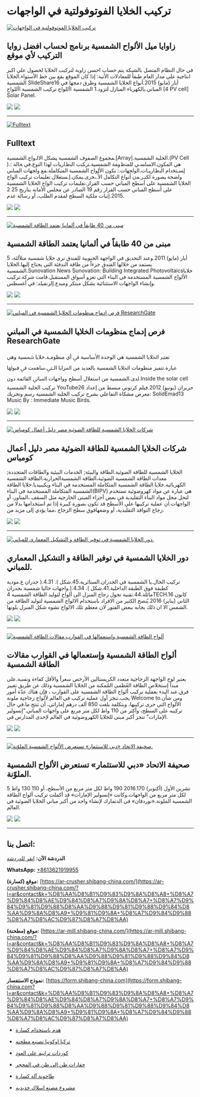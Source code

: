 # تركيب الخلايا الفوتوفولتية في الواجهات

<a href="https://swt.shibang-china.com/?l=ar&img&k=%D8%AA%D8%B1%D9%83%D9%8A%D8%A8+%D8%A7%D9%84%D8%AE%D9%84%D8%A7%D9%8A%D8%A7+%D8%A7%D9%84%D9%81%D9%88%D8%AA%D9%88%D9%81%D9%88%D9%84%D8%AA%D9%8A%D8%A9+%D9%81%D9%8A+%D8%A7%D9%84%D9%88%D8%A7%D8%AC%D9%87%D8%A7%D8%AA" target="_blank">![تركيب الخلايا الفوتوفولتية في الواجهات](http://static.shibang-china.com/all-800x300/173.jpg)</a>

## زاوايا ميل الألواح الشمسية برنامج لحساب افضل زوايا التركيب لأي موقع
في حال النظام المتصل بالشبكة يتم حساب احسن زاوية لتركيب الخلايا لحصول علي اكبر انتاجية علي مدار العام طبقأ للمعادلات الأتية: إذا كان الموقع يقع بين خط الأستواء.الخلايا الشمسية SlideShare16 أيار (مايو) 2015.أنواع الخلايا الشمسية وطرق دمجها في المباني.بالكهرباء المنازل لتزود.1 الشمسية األلواح تركيب الشمسية األلواح [4 PV cell] Solar Panel.


<a href="https://whatsapp.shibangsoft.com/WhatsApp.php" target="_blank" title="WhatsApp">![](http://static.shibang-china.com/icon/whatsapp.png)</a> <a href="https://swt.shibang-china.com/?l=ar&icon&k=%D8%AA%D8%B1%D9%83%D9%8A%D8%A8+%D8%A7%D9%84%D8%AE%D9%84%D8%A7%D9%8A%D8%A7+%D8%A7%D9%84%D9%81%D9%88%D8%AA%D9%88%D9%81%D9%88%D9%84%D8%AA%D9%8A%D8%A9+%D9%81%D9%8A+%D8%A7%D9%84%D9%88%D8%A7%D8%AC%D9%87%D8%A7%D8%AA" target="_blank">![](http://static.shibang-china.com/icon/chat-ar.png)</a>

---

<a href="https://swt.shibang-china.com/?l=ar&img&k=%D8%AA%D8%B1%D9%83%D9%8A%D8%A8+%D8%A7%D9%84%D8%AE%D9%84%D8%A7%D9%8A%D8%A7+%D8%A7%D9%84%D9%81%D9%88%D8%AA%D9%88%D9%81%D9%88%D9%84%D8%AA%D9%8A%D8%A9+%D9%81%D9%8A+%D8%A7%D9%84%D9%88%D8%A7%D8%AC%D9%87%D8%A7%D8%AA" target="_blank">![Fulltext](http://static.shibang-china.com/all-800x300/281.jpg)</a>

## Fulltext
ﻤﺠﻤﻭﻉ ﺍﻟﺼﻔﻭﻑ ﺍﻟﺸﻤﺴﻴﺔ ﻴﺸﻜل ﺍﻻﻟـﻭﺍﺡ.ﺍﻟﺸﻤﺴﻴﺔ.[Array].ﺍﻟﺨﻠﻴﺔ ﺍﻟﺸﻤﺴﻴﺔ.(PV Cell ).: ﻫﻲ ﺍﻟﻤﻜﻭﻥ.ﺍﻻﺴﺎﺴ.ﻲ ﻟﻠﻤﻨﻅﻭﻤﺔ ﺍﻟﺸﻤﺴﻴﺔ.ﺘﺭﻜﻴﺏ ﺍﻟﺒﻁﺎﺭﻴﺎﺕ ﻟﻬﺫﺍ ﺍﻟﻨﻭﻉ.ﻓﻲ ﺤﺎﻟﺔ ﺇﺴـﺘﺨﺩﺍﻡ ﺍﻟﺒﻁﺎﺭﻴـﺎﺕ.ﺍﻟﻭﺍﺠﻬﺎﺕ.: ﺘﻜﻭﻥ ﺍﻷﻟﻭﺍﺡ ﺍﻟﺸﻤﺴﻴﺔ ﺍﻟﻤﺘﻜﺎﻤﻠﺔ.ﻤﻊ ﻭﺍﺠﻬﺎﺕ ﺍﻟﻤﺒﺎﻨﻲ ﻭﺍﻀﺤﺔ ﺒﺼﻭﺭﺓ ﺍﻜﺒـﺭ.ﻤﻥ ﺃﻨﻭﺍﻉ ﺍﻟﺘﻜﺎﻤل ﺍﻷُ.،ﺨﺭﻯ.ﻴﻤﻜﻥ.ﺇ.ﺴﺘﻐﻼل.تعليمات تركيب الواح الخلايا الشمسية على أسطح المباني حسب القرار.تعليمات تركيب الواح الخلايا الشمسية على أسطح المباني حسب القرار رقم 19 الصادر عن مجلس الأمانة بتاريخ 25 2 2015.إثبات ملكية السطح لمقدم الطلب، أو رسالة عدم.


<a href="https://whatsapp.shibangsoft.com/WhatsApp.php" target="_blank" title="WhatsApp">![](http://static.shibang-china.com/icon/whatsapp.png)</a> <a href="https://swt.shibang-china.com/?l=ar&icon&k=%D8%AA%D8%B1%D9%83%D9%8A%D8%A8+%D8%A7%D9%84%D8%AE%D9%84%D8%A7%D9%8A%D8%A7+%D8%A7%D9%84%D9%81%D9%88%D8%AA%D9%88%D9%81%D9%88%D9%84%D8%AA%D9%8A%D8%A9+%D9%81%D9%8A+%D8%A7%D9%84%D9%88%D8%A7%D8%AC%D9%87%D8%A7%D8%AA" target="_blank">![](http://static.shibang-china.com/icon/chat-ar.png)</a>

---

<a href="https://swt.shibang-china.com/?l=ar&img&k=%D8%AA%D8%B1%D9%83%D9%8A%D8%A8+%D8%A7%D9%84%D8%AE%D9%84%D8%A7%D9%8A%D8%A7+%D8%A7%D9%84%D9%81%D9%88%D8%AA%D9%88%D9%81%D9%88%D9%84%D8%AA%D9%8A%D8%A9+%D9%81%D9%8A+%D8%A7%D9%84%D9%88%D8%A7%D8%AC%D9%87%D8%A7%D8%AA" target="_blank">![مبنى من 40 طابقاً في ألمانيا يعتمد الطاقة الشمسية](http://static.shibang-china.com/all-800x300/842.jpg)</a>

## مبنى من 40 طابقاً في ألمانيا يعتمد الطاقة الشمسية
5 أيار (مايو) 2011.وعند التحديق في الواجهة الجنوبية للفندق نرى خلايا شمسية متلألئة، يستمد من خلالها الفندق جزءاً من طاقة التدفئة التي يحتاج إليها.الخلايا الشمسية.Sunovation News Sunovation: Building Integrated Photovoltaicsخلايا الألواح الشمسية المستخدمة في البناء التي تغزو أسواق المستقبل.قامت شركة.تركيب وإنشاء الواجهات الاستثنائية بشكل مبتكر ومبدع.إلزنفيلد: في أغسطس.


<a href="https://whatsapp.shibangsoft.com/WhatsApp.php" target="_blank" title="WhatsApp">![](http://static.shibang-china.com/icon/whatsapp.png)</a> <a href="https://swt.shibang-china.com/?l=ar&icon&k=%D8%AA%D8%B1%D9%83%D9%8A%D8%A8+%D8%A7%D9%84%D8%AE%D9%84%D8%A7%D9%8A%D8%A7+%D8%A7%D9%84%D9%81%D9%88%D8%AA%D9%88%D9%81%D9%88%D9%84%D8%AA%D9%8A%D8%A9+%D9%81%D9%8A+%D8%A7%D9%84%D9%88%D8%A7%D8%AC%D9%87%D8%A7%D8%AA" target="_blank">![](http://static.shibang-china.com/icon/chat-ar.png)</a>

---

<a href="https://swt.shibang-china.com/?l=ar&img&k=%D8%AA%D8%B1%D9%83%D9%8A%D8%A8+%D8%A7%D9%84%D8%AE%D9%84%D8%A7%D9%8A%D8%A7+%D8%A7%D9%84%D9%81%D9%88%D8%AA%D9%88%D9%81%D9%88%D9%84%D8%AA%D9%8A%D8%A9+%D9%81%D9%8A+%D8%A7%D9%84%D9%88%D8%A7%D8%AC%D9%87%D8%A7%D8%AA" target="_blank">![ﻓرص إدﻤﺎج ﻤﻨظوﻤﺎت اﻟﺨﻼﻴﺎ اﻟﺸﻤﺴﻴﺔ ﻓﻲ اﻟﻤﺒﺎﻨﻲ ResearchGate](http://static.shibang-china.com/all-800x300/122.jpg)</a>

## ﻓرص إدﻤﺎج ﻤﻨظوﻤﺎت اﻟﺨﻼﻴﺎ اﻟﺸﻤﺴﻴﺔ ﻓﻲ اﻟﻤﺒﺎﻨﻲ ResearchGate
ﺗﻌﺘﱪ اﳋﻼﻳﺎ اﻟﺸﻤﺴﻴﺔ ﻫﻲ اﻟﻮﺣﺪة اﻷﺳﺎﺳﻴﺔ ﰲ أي ﻣﻨﻈﻮﻣـﺔ.ﺧﻼﻳﺎ ﴰﺴﻴﺔ وﻫﻲ ﻋﺒﺎرة.ﺗﺘﻤﻴﺰ ﻣﻨﻈﻮﻣﺎت اﳋﻼﻳﺎ اﻟﺸﻤﺴﻴﺔ ﺑﺎﻟﻌﺪﻳﺪ ﻣﻦ اﳌﺰاﻳﺎ اﻟـﱵ.ﺳﺎﳘﺖ ﰲ ﻗﺒﻮﳍﺎ ﻟﺪى.اﻟﺸﻤﺴﻴﺔ ﻣﻦ اﺳﺘﻐﻼل أﺳﻄﺢ وواﺟﻬﺎت اﳌﺒﺎﱐ اﻟﻘﺎﺋﻤﺔ دون.Inside the solar cell تركيب الخلية الشمسية YouTube26 حزيران (يونيو) 2012.فيلم كرتوني مبسط من إعداد معرض مشكاة التفاعلي يشرح تركيب الخلية الشمسية رسم وتحريك: SolidEmad13 Music By : Immediate Music Birds.


<a href="https://whatsapp.shibangsoft.com/WhatsApp.php" target="_blank" title="WhatsApp">![](http://static.shibang-china.com/icon/whatsapp.png)</a> <a href="https://swt.shibang-china.com/?l=ar&icon&k=%D8%AA%D8%B1%D9%83%D9%8A%D8%A8+%D8%A7%D9%84%D8%AE%D9%84%D8%A7%D9%8A%D8%A7+%D8%A7%D9%84%D9%81%D9%88%D8%AA%D9%88%D9%81%D9%88%D9%84%D8%AA%D9%8A%D8%A9+%D9%81%D9%8A+%D8%A7%D9%84%D9%88%D8%A7%D8%AC%D9%87%D8%A7%D8%AA" target="_blank">![](http://static.shibang-china.com/icon/chat-ar.png)</a>

---

<a href="https://swt.shibang-china.com/?l=ar&img&k=%D8%AA%D8%B1%D9%83%D9%8A%D8%A8+%D8%A7%D9%84%D8%AE%D9%84%D8%A7%D9%8A%D8%A7+%D8%A7%D9%84%D9%81%D9%88%D8%AA%D9%88%D9%81%D9%88%D9%84%D8%AA%D9%8A%D8%A9+%D9%81%D9%8A+%D8%A7%D9%84%D9%88%D8%A7%D8%AC%D9%87%D8%A7%D8%AA" target="_blank">![شركات الخلايا الشمسية للطاقة الضوئية مصر دليل أعمال كومباس](http://static.shibang-china.com/all-800x300/359.jpg)</a>

## شركات الخلايا الشمسية للطاقة الضوئية مصر دليل أعمال كومباس
الخلايا الشمسية للطاقة الضوئية.الطاقة والبيئة; الخدمات البيئية والطاقات المتجددة; معدات الطاقة الشمسية الضوئية،الطاقة الشمسيةالحرارية،الطاقة الشمسية الكهربائية.خلايا الطاقة الشمسية المتكاملة المستخدمة في البناء ويكيبيديا.خلايا الطاقة الشمسية المتكاملة المستخدمة في البناء(BIPV) هي عبارة عن مواد كهروضوئية تستخدم لتحل محل مواد البناء التقليدية في بعض أجزاء المبنى الخارجية مثل السقف ،المناور، أو الواجهات.ان عملية تركيبها علي الأسطح قد تكون بصورة كبيرة إذا تم استخدامها بدلا من زجاج النوافذ التقليدية، أو وضعهافوق سطح الزجاج ،مما يؤدي إلى مزيد من.


<a href="https://whatsapp.shibangsoft.com/WhatsApp.php" target="_blank" title="WhatsApp">![](http://static.shibang-china.com/icon/whatsapp.png)</a> <a href="https://swt.shibang-china.com/?l=ar&icon&k=%D8%AA%D8%B1%D9%83%D9%8A%D8%A8+%D8%A7%D9%84%D8%AE%D9%84%D8%A7%D9%8A%D8%A7+%D8%A7%D9%84%D9%81%D9%88%D8%AA%D9%88%D9%81%D9%88%D9%84%D8%AA%D9%8A%D8%A9+%D9%81%D9%8A+%D8%A7%D9%84%D9%88%D8%A7%D8%AC%D9%87%D8%A7%D8%AA" target="_blank">![](http://static.shibang-china.com/icon/chat-ar.png)</a>

---

<a href="https://swt.shibang-china.com/?l=ar&img&k=%D8%AA%D8%B1%D9%83%D9%8A%D8%A8+%D8%A7%D9%84%D8%AE%D9%84%D8%A7%D9%8A%D8%A7+%D8%A7%D9%84%D9%81%D9%88%D8%AA%D9%88%D9%81%D9%88%D9%84%D8%AA%D9%8A%D8%A9+%D9%81%D9%8A+%D8%A7%D9%84%D9%88%D8%A7%D8%AC%D9%87%D8%A7%D8%AA" target="_blank">![دور الخلايا الشمسية في توفير الطاقة و التشكيل المعماري للمباني.](http://static.shibang-china.com/all-800x300/1381.jpg)</a>

## دور الخلايا الشمسية في توفير الطاقة و التشكيل المعماري للمباني.
تركيب الخال.يا الشمسية في الجدران.الستائرية.45.شكل ). 4.31.( جدران ع.مودية كطبقة فوق الطبقة الداخلية.41.شكل ). 4.34.(.واجهات خاليا شمسية بجدران مائلة.44.تقنية تحول زجاج المنزل الى ألواح لتوليد الطاقة الشمسية 4TECH.16 كانون الثاني (يناير) 2016.يُنصح الكثير من الافراد باستخدام الالواح الشمسية لتوليد الطاقة من الشمس الا ان ذلك يجابه ببعض الفتور لان معظم تلك الالواح تشوه شكل المنزل بلونها.


<a href="https://whatsapp.shibangsoft.com/WhatsApp.php" target="_blank" title="WhatsApp">![](http://static.shibang-china.com/icon/whatsapp.png)</a> <a href="https://swt.shibang-china.com/?l=ar&icon&k=%D8%AA%D8%B1%D9%83%D9%8A%D8%A8+%D8%A7%D9%84%D8%AE%D9%84%D8%A7%D9%8A%D8%A7+%D8%A7%D9%84%D9%81%D9%88%D8%AA%D9%88%D9%81%D9%88%D9%84%D8%AA%D9%8A%D8%A9+%D9%81%D9%8A+%D8%A7%D9%84%D9%88%D8%A7%D8%AC%D9%87%D8%A7%D8%AA" target="_blank">![](http://static.shibang-china.com/icon/chat-ar.png)</a>

---

<a href="https://swt.shibang-china.com/?l=ar&img&k=%D8%AA%D8%B1%D9%83%D9%8A%D8%A8+%D8%A7%D9%84%D8%AE%D9%84%D8%A7%D9%8A%D8%A7+%D8%A7%D9%84%D9%81%D9%88%D8%AA%D9%88%D9%81%D9%88%D9%84%D8%AA%D9%8A%D8%A9+%D9%81%D9%8A+%D8%A7%D9%84%D9%88%D8%A7%D8%AC%D9%87%D8%A7%D8%AA" target="_blank">![ألواح الطاقة الشمسية وإستعمالها في القوارب مقالات الطاقة الشمسية](http://static.shibang-china.com/all-800x300/695.jpg)</a>

## ألواح الطاقة الشمسية وإستعمالها في القوارب مقالات الطاقة الشمسية
يعتبر لوح الواجهة الزجاجية متعدد الكريستالين الأرخص سعراً والأقل كفاءة ونسبة.على مبدأ إستخلاص الطاقة العُظمى المُمكنة من الخلايا الشمسية وذلك عن طريق تغيير فرق.عند البدء بعملية تركيب ألواح الطاقة الشمسية على القوارب ، فإن هناك عدّة أمور يجب.تنجز أول عملية تركيب في العالم لألواح زجاجية ملونة Welcome to.ومن شأن الألواح التي جرى تركيبها، وبتكلفة بلغت 850 ألف درهم إماراتي، أن تنتج ما.في حال تركيبه على السطح، وأكثر من 110 واط لكل متر مربع على واجهات المباني.&quot;إنسولير الإمارات&quot; تنجز أكبر مبنى للخلايا الكهروضوئية في العالم لإحدى المدارس في.


<a href="https://whatsapp.shibangsoft.com/WhatsApp.php" target="_blank" title="WhatsApp">![](http://static.shibang-china.com/icon/whatsapp.png)</a> <a href="https://swt.shibang-china.com/?l=ar&icon&k=%D8%AA%D8%B1%D9%83%D9%8A%D8%A8+%D8%A7%D9%84%D8%AE%D9%84%D8%A7%D9%8A%D8%A7+%D8%A7%D9%84%D9%81%D9%88%D8%AA%D9%88%D9%81%D9%88%D9%84%D8%AA%D9%8A%D8%A9+%D9%81%D9%8A+%D8%A7%D9%84%D9%88%D8%A7%D8%AC%D9%87%D8%A7%D8%AA" target="_blank">![](http://static.shibang-china.com/icon/chat-ar.png)</a>

---

<a href="https://swt.shibang-china.com/?l=ar&img&k=%D8%AA%D8%B1%D9%83%D9%8A%D8%A8+%D8%A7%D9%84%D8%AE%D9%84%D8%A7%D9%8A%D8%A7+%D8%A7%D9%84%D9%81%D9%88%D8%AA%D9%88%D9%81%D9%88%D9%84%D8%AA%D9%8A%D8%A9+%D9%81%D9%8A+%D8%A7%D9%84%D9%88%D8%A7%D8%AC%D9%87%D8%A7%D8%AA" target="_blank">![صحيفة الاتحاد «دبي للاستثمار» تستعرض الألواح الشمسية الملوّنة.](http://static.shibang-china.com/all-800x300/366.jpg)</a>

## صحيفة الاتحاد «دبي للاستثمار» تستعرض الألواح الشمسية الملوّنة.
5 تشرين الأول (أكتوبر) 2016.170 190 واط لكل متر مربع من الأسطح، أو 110 130 واط لكل متر مربع من الواجهات.وكانت «إنسولير الإمارات» قد أكملت تركيب ألواح الطاقة الشمسية الملونة.«نوردفان» في الدنمارك لإنشاء واحد من أكبر مباني الخلايا الضوئية في العالم.

<a href="https://whatsapp.shibangsoft.com/WhatsApp.php" target="_blank" title="WhatsApp">![](http://static.shibang-china.com/icon/whatsapp.png)</a> <a href="https://swt.shibang-china.com/?l=ar&icon&k=%D8%AA%D8%B1%D9%83%D9%8A%D8%A8+%D8%A7%D9%84%D8%AE%D9%84%D8%A7%D9%8A%D8%A7+%D8%A7%D9%84%D9%81%D9%88%D8%AA%D9%88%D9%81%D9%88%D9%84%D8%AA%D9%8A%D8%A9+%D9%81%D9%8A+%D8%A7%D9%84%D9%88%D8%A7%D8%AC%D9%87%D8%A7%D8%AA" target="_blank">![](http://static.shibang-china.com/icon/chat-ar.png)</a>

---
## اتصل بنا:

**الدردشة الآن:** [انقر للدردشة](https://swt.shibang-china.com?l=ar&contact&k=%D8%AA%D8%B1%D9%83%D9%8A%D8%A8+%D8%A7%D9%84%D8%AE%D9%84%D8%A7%D9%8A%D8%A7+%D8%A7%D9%84%D9%81%D9%88%D8%AA%D9%88%D9%81%D9%88%D9%84%D8%AA%D9%8A%D8%A9+%D9%81%D9%8A+%D8%A7%D9%84%D9%88%D8%A7%D8%AC%D9%87%D8%A7%D8%AA)

**WhatsApp:**  [+8613621919955](https://whatsapp.shibangsoft.com/WhatsApp.php)

**موقع (كسارة):** [https://ar-crusher.shibang-china.com/](https://ar-crusher.shibang-china.com/?l=ar&contact&k=%D8%AA%D8%B1%D9%83%D9%8A%D8%A8+%D8%A7%D9%84%D8%AE%D9%84%D8%A7%D9%8A%D8%A7+%D8%A7%D9%84%D9%81%D9%88%D8%AA%D9%88%D9%81%D9%88%D9%84%D8%AA%D9%8A%D8%A9+%D9%81%D9%8A+%D8%A7%D9%84%D9%88%D8%A7%D8%AC%D9%87%D8%A7%D8%AA)

**موقع (مطحنة):** [https://ar-mill.shibang-china.com/](https://ar-mill.shibang-china.com/?l=ar&contact&k=%D8%AA%D8%B1%D9%83%D9%8A%D8%A8+%D8%A7%D9%84%D8%AE%D9%84%D8%A7%D9%8A%D8%A7+%D8%A7%D9%84%D9%81%D9%88%D8%AA%D9%88%D9%81%D9%88%D9%84%D8%AA%D9%8A%D8%A9+%D9%81%D9%8A+%D8%A7%D9%84%D9%88%D8%A7%D8%AC%D9%87%D8%A7%D8%AA)

**نموذج الاستفسار:** [https://form.shibang-china.com](https://form.shibang-china.com?l=ar&contact&k=%D8%AA%D8%B1%D9%83%D9%8A%D8%A8+%D8%A7%D9%84%D8%AE%D9%84%D8%A7%D9%8A%D8%A7+%D8%A7%D9%84%D9%81%D9%88%D8%AA%D9%88%D9%81%D9%88%D9%84%D8%AA%D9%8A%D8%A9+%D9%81%D9%8A+%D8%A7%D9%84%D9%88%D8%A7%D8%AC%D9%87%D8%A7%D8%AA)

* [هدم باستخدام كسارة](../20/%D9%87%D8%AF%D9%85%20%D8%A8%D8%A7%D8%B3%D8%AA%D8%AE%D8%AF%D8%A7%D9%85%20%D9%83%D8%B3%D8%A7%D8%B1%D8%A9.md)

* [تركيا اوكونيا تصنيع مطحنه](../19/%D8%AA%D8%B1%D9%83%D9%8A%D8%A7%20%D8%A7%D9%88%D9%83%D9%88%D9%86%D9%8A%D8%A7%20%D8%AA%D8%B5%D9%86%D9%8A%D8%B9%20%D9%85%D8%B7%D8%AD%D9%86%D9%87.md)

* [كوردات ترانيم علي العود](../17/%D9%83%D9%88%D8%B1%D8%AF%D8%A7%D8%AA%20%D8%AA%D8%B1%D8%A7%D9%86%D9%8A%D9%85%20%D8%B9%D9%84%D9%8A%20%D8%A7%D9%84%D8%B9%D9%88%D8%AF.md)

* [حفارات طن إلى طن في المحجر](../17/%D8%AD%D9%81%D8%A7%D8%B1%D8%A7%D8%AA%20%D8%B7%D9%86%20%D8%A5%D9%84%D9%89%20%D8%B7%D9%86%20%D9%81%D9%8A%20%D8%A7%D9%84%D9%85%D8%AD%D8%AC%D8%B1.md)

* [طاحونة آلة كسارة](../16/%D8%B7%D8%A7%D8%AD%D9%88%D9%86%D8%A9%20%D8%A2%D9%84%D8%A9%20%D9%83%D8%B3%D8%A7%D8%B1%D8%A9.md)

* [مشروع مصنع اسلاك حديديه](../18/%D9%85%D8%B4%D8%B1%D9%88%D8%B9%20%D9%85%D8%B5%D9%86%D8%B9%20%D8%A7%D8%B3%D9%84%D8%A7%D9%83%20%D8%AD%D8%AF%D9%8A%D8%AF%D9%8A%D9%87.md)